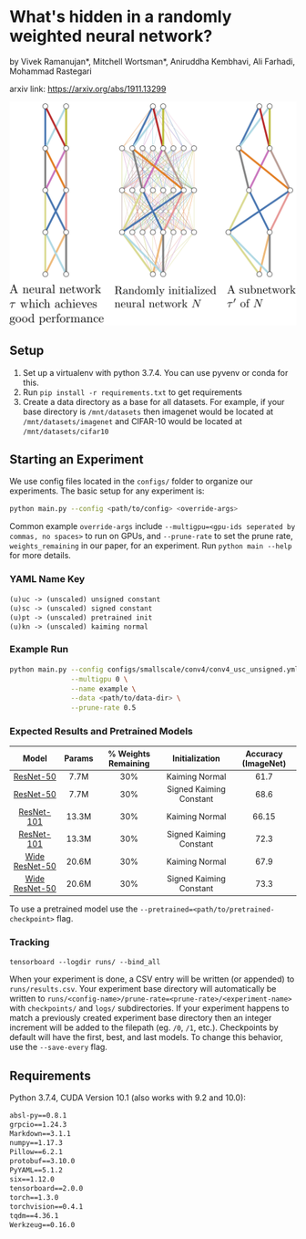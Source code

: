 # What's hidden in a randomly weighted neural network?

by Vivek Ramanujan*, Mitchell Wortsman*, Aniruddha Kembhavi, Ali Farhadi, Mohammad Rastegari

arxiv link: https://arxiv.org/abs/1911.13299
<!-- ![alt text](images/teaser.png) -->

<p align="center">
<img width="700" src="images/teaser.png">
</p>

## Setup

1. Set up a virtualenv with python 3.7.4. You can use pyvenv or conda for this.
2. Run ```pip install -r requirements.txt``` to get requirements
3. Create a data directory as a base for all datasets. For example, if your base directory is ```/mnt/datasets``` then imagenet would be located at ```/mnt/datasets/imagenet``` and CIFAR-10 would be located at ```/mnt/datasets/cifar10```

## Starting an Experiment 

We use config files located in the ```configs/``` folder to organize our experiments. The basic setup for any experiment is:

```bash
python main.py --config <path/to/config> <override-args>
```

Common example ```override-args``` include ```--multigpu=<gpu-ids seperated by commas, no spaces>``` to run on GPUs, and ```--prune-rate``` to set the prune rate, ```weights_remaining``` in our paper, for an experiment. Run ```python main --help``` for more details.

### YAML Name Key

```
(u)uc -> (unscaled) unsigned constant
(u)sc -> (unscaled) signed constant
(u)pt -> (unscaled) pretrained init
(u)kn -> (unscaled) kaiming normal
```

### Example Run

```bash
python main.py --config configs/smallscale/conv4/conv4_usc_unsigned.yml \
               --multigpu 0 \
               --name example \
               --data <path/to/data-dir> \
               --prune-rate 0.5
```

### Expected Results and Pretrained Models

| Model  | Params | % Weights Remaining | Initialization | Accuracy (ImageNet) |
| :-------------: | :-------------: | :-------------: | :-------------: | :-------------: |
| [ResNet-50](https://prior-pretrained-models.s3-us-west-2.amazonaws.com/hidden-networks/resnet50-ukn-unsigned.pth)  |  7.7M  | 30% | Kaiming Normal | 61.7 |
| [ResNet-50](https://prior-pretrained-models.s3-us-west-2.amazonaws.com/hidden-networks/resnet50_usc_unsigned.pth)  |  7.7M | 30% | Signed Kaiming Constant | 68.6 |
| [ResNet-101](https://prior-pretrained-models.s3-us-west-2.amazonaws.com/hidden-networks/resnet101-ukn-unsigned.pth)  |  13.3M | 30% | Kaiming Normal | 66.15 |
| [ResNet-101](https://prior-pretrained-models.s3-us-west-2.amazonaws.com/hidden-networks/resnet101-usc-unsigned.pth)  |  13.3M | 30% | Signed Kaiming Constant | 72.3 |
| [Wide ResNet-50](https://prior-pretrained-models.s3-us-west-2.amazonaws.com/hidden-networks/wideresnet50-ukn-unsigned.pth)  |  20.6M | 30% | Kaiming Normal | 67.9 |
| [Wide ResNet-50](https://prior-pretrained-models.s3-us-west-2.amazonaws.com/hidden-networks/wideresnet50-usc-unsigned.pth)  |  20.6M | 30% | Signed Kaiming Constant | 73.3 |


To use a pretrained model use the ```--pretrained=<path/to/pretrained-checkpoint>``` flag.

### Tracking

```
tensorboard --logdir runs/ --bind_all
```

When your experiment is done, a CSV entry will be written (or appended) to ```runs/results.csv```. Your experiment base directory will automatically be written to ```runs/<config-name>/prune-rate=<prune-rate>/<experiment-name>``` with ```checkpoints/``` and ```logs/``` subdirectories. If your experiment happens to match a previously created experiment base directory then an integer increment will be added to the filepath (eg. ```/0```, ```/1```, etc.). Checkpoints by default will have the first, best, and last models. To change this behavior, use the ```--save-every``` flag. 


## Requirements

Python 3.7.4, CUDA Version 10.1 (also works with 9.2 and 10.0):

```
absl-py==0.8.1
grpcio==1.24.3
Markdown==3.1.1
numpy==1.17.3
Pillow==6.2.1
protobuf==3.10.0
PyYAML==5.1.2
six==1.12.0
tensorboard==2.0.0
torch==1.3.0
torchvision==0.4.1
tqdm==4.36.1
Werkzeug==0.16.0
```
